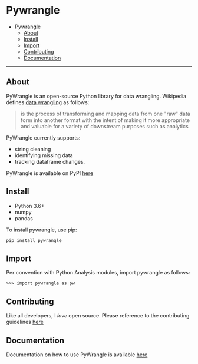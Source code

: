 # Pywrangle
- [Pywrangle](#pywrangle)
  - [About](#about)
  - [Install](#install)
  - [Import](#import)
  - [Contributing](#contributing)
  - [Documentation](#documentation)

---

## About
PyWrangle is an open-source Python library for data wrangling. Wikipedia defines [data wrangling](https://en.wikipedia.org/wiki/Data_wrangling) as follows:
> is the process of transforming and mapping data from one "raw" data form into another format with the intent of making it more appropriate and valuable for a variety of downstream purposes such as analytics

PyWrangle currently supports:
- string cleaning
- identifying missing data
- tracking dataframe changes.


PyWrangle is available on PyPI [here](https://pypi.org/project/pywrangle/)


## Install
- Python 3.6+
- numpy
- pandas

To install pywrangle, use pip:

```
pip install pywrangle
```

## Import

Per convention with Python Analysis modules, import pywrangle as follows:
```
>>> import pywrangle as pw
```

## Contributing
Like all developers, I _love_ open source. Please reference to the contributing guidelines [here](https://github.com/jaimiles23/pywrangle/blob/master/CONTRIBUTING.md)
<!-- TODO: ADD LINK TO CONTRIbuTING GUIDELINES> -->

## Documentation
Documentation on how to use PyWrangle is available [here](https://github.com/jaimiles23/pywrangle/blob/master/Documentation.md)
